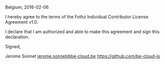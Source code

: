 Belgium, 2016-02-06

I hereby agree to the terms of the Fothz Individual Contributor License
Agreement v1.0.

I declare that I am authorized and able to make this agreement and sign this
declaration.

Signed,

Jerome Sonnet jerome.sonnet@be-cloud.be https://github.com/be-cloud-js
